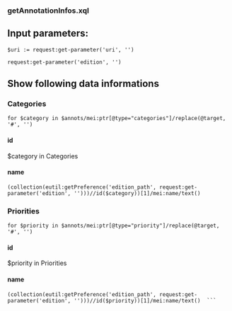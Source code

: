 ### getAnnotationInfos.xql
## Input parameters:
```
$uri := request:get-parameter('uri', '')

request:get-parameter('edition', '')
```
## Show following data informations
### Categories
```
for $category in $annots/mei:ptr[@type="categories"]/replace(@target, '#', '')
```
#### id
$category in Categories
#### name
```
(collection(eutil:getPreference('edition_path', request:get-parameter('edition', '')))//id($category))[1]/mei:name/text()
```
### Priorities
```
for $priority in $annots/mei:ptr[@type="priority"]/replace(@target, '#', '')
```
#### id
$priority in Priorities
#### name
```
(collection(eutil:getPreference('edition_path', request:get-parameter('edition', '')))//id($priority))[1]/mei:name/text()  ```
            





